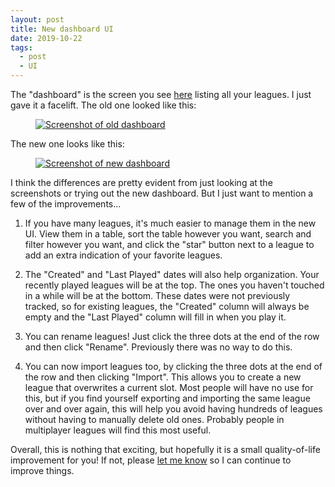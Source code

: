 ```yaml
---
layout: post
title: New dashboard UI
date: 2019-10-22
tags:
  - post
  - UI
---
```


The "dashboard" is the screen you see [here](https://play.basketball-gm.com/) listing all your leagues. I just gave it a facelift. The old one looked like this:

<figure><a href="/files/dashboard-old.png"><img alt="Screenshot of old dashboard" src="/files/dashboard-old.png" class="img-fluid"></a></figure>

The new one looks like this:

<figure><a href="/files/dashboard-new.png"><img alt="Screenshot of new dashboard" src="/files/dashboard-new.png" class="img-fluid"></a></figure>

I think the differences are pretty evident from just looking at the screenshots or trying out the new dashboard. But I just want to mention a few of the improvements...

<!--more-->

1. If you have many leagues, it's much easier to manage them in the new UI. View them in a table, sort the table however you want, search and filter however you want, and click the "star" button next to a league to add an extra indication of your favorite leagues.

2. The "Created" and "Last Played" dates will also help organization. Your recently played leagues will be at the top. The ones you haven't touched in a while will be at the bottom. These dates were not previously tracked, so for existing leagues, the "Created" column will always be empty and the "Last Played" column will fill in when you play it.

3. You can rename leagues! Just click the three dots at the end of the row and then click "Rename". Previously there was no way to do this.

4. You can now import leagues too, by clicking the three dots at the end of the row and then clicking "Import". This allows you to create a new league that overwrites a current slot. Most people will have no use for this, but if you find yourself exporting and importing the same league over and over again, this will help you avoid having hundreds of leagues without having to manually delete old ones. Probably people in multiplayer leagues will find this most useful.

Overall, this is nothing that exciting, but hopefully it is a small quality-of-life improvement for you! If not, please [let me know](/contact/) so I can continue to improve things.
